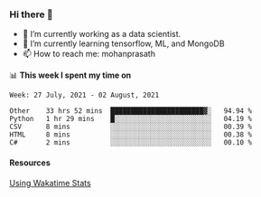 ### Hi there 👋

- 🔭 I’m currently working as a data scientist.
- 🌱 I’m currently learning tensorflow, ML, and MongoDB
- 📫 How to reach me: mohanprasath

📊 **This week I spent my time on**
<!--START_SECTION:waka-->
```text
Week: 27 July, 2021 - 02 August, 2021

Other    33 hrs 52 mins  ███████████████████████▓░   94.94 % 
Python   1 hr 29 mins    █░░░░░░░░░░░░░░░░░░░░░░░░   04.19 % 
CSV      8 mins          ░░░░░░░░░░░░░░░░░░░░░░░░░   00.39 % 
HTML     8 mins          ░░░░░░░░░░░░░░░░░░░░░░░░░   00.38 % 
C#       2 mins          ░░░░░░░░░░░░░░░░░░░░░░░░░   00.10 % 
```
<!--END_SECTION:waka-->

#### Resources
[Using Wakatime Stats](https://github.com/marketplace/actions/waka-readme)
